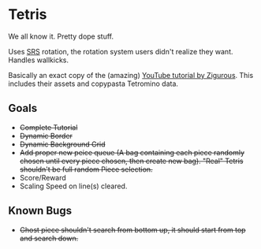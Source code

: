 # Tetris

We all know it. Pretty dope stuff.

Uses [SRS](https://tetris.fandom.com/wiki/SRS) rotation, the rotation system users didn't realize they want. Handles wallkicks.

Basically an exact copy of the (amazing) [YouTube tutorial by Zigurous](https://www.youtube.com/watch?v=ODLzYI4d-J8). This includes their assets and copypasta Tetromino data.

## Goals

- ~~Complete Tutorial~~
- ~~Dynamic Border~~
- ~~Dynamic Background Grid~~
- ~~Add proper new peice queue (A bag containing each piece randomly chosen until every piece chosen, then create new bag). "Real" Tetris shouldn't be full random Piece selection.~~
- Score/Reward
- Scaling Speed on line(s) cleared.

## Known Bugs

- ~~Ghost piece shouldn't search from bottom up, it should start from top and search down.~~
